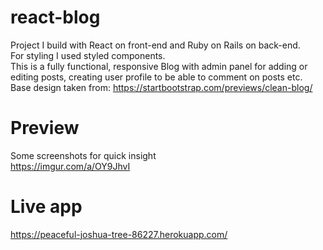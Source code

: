 # react-blog
Project I build with React on front-end and Ruby on Rails on back-end.  
For styling I used styled components.  
This is a fully functional, responsive Blog with admin panel for adding or editing posts, creating user profile to be able to comment on posts etc.  
Base design taken from: https://startbootstrap.com/previews/clean-blog/
# Preview
Some screenshots for quick insight  
https://imgur.com/a/OY9JhvI
# Live app
https://peaceful-joshua-tree-86227.herokuapp.com/
